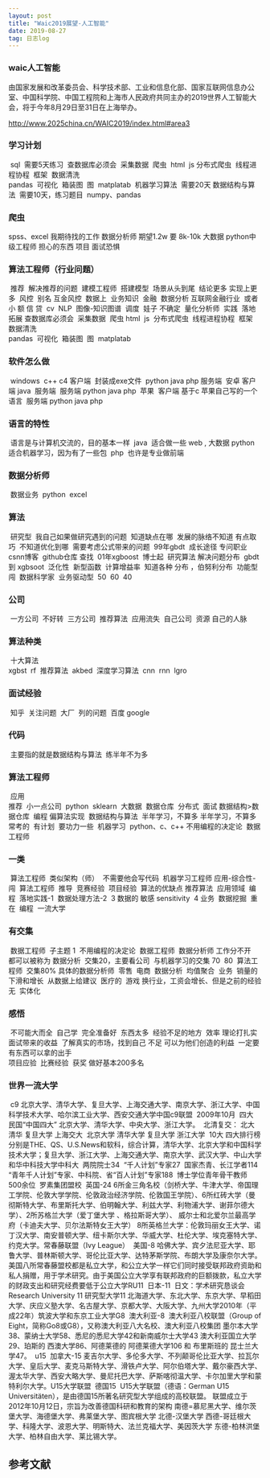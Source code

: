 ```yaml
---
layout: post
title: "Waic2019展望-人工智能"
date: 2019-08-27
tag: 日志log
---
```






### waic人工智能

由国家发展和改革委员会、科学技术部、工业和信息化部、国家互联网信息办公室、中国科学院、中国工程院和上海市人民政府共同主办的2019世界人工智能大会，将于今年8月29日至31日在上海举办。

http://www.2025china.cn/WAIC2019/index.html#area3





### 学习计划



​	sql 
​		需要5天练习
​			查数据库必须会
​				采集数据
​					爬虫 
​						html
​						js
​						分布式爬虫
​						线程进程协程
​						框架
​				数据清洗	
​					pandas
​				可视化
​					箱装图
​						图
​					matplatab
​	机器学习算法
​		需要20天
​	数据结构与算法
​		需要10天，练习题目
​	numpy、pandas
​		

### 爬虫

spss、excel
我期待找的工作
	数据分析师
		期望1.2w 
			要 8k-10k
	大数据
	python中级工程师
担心的东西
	项目
	面试恐惧

### 算法工程师（行业问题）

​	推荐
​		解决推荐的问题
​			建模工程师
​				搭建模型
​				场景从头到尾
​				结论更多
​				实现上更多
​	风控
​		别名 互金风控
​			数据上
​			业务知识
​				金融
​				数据分析
​		互联网金融行业
​		或者小 额 信 贷
​	cv
​	NLP
​	图像-知识图谱
​	调度
​		娃子
​			不确定
​	量化分析师
​		实践
​		落地
​		拓展
查数据库必须会
​	采集数据
​		爬虫 
​			html
​			js
​			分布式爬虫
​			线程进程协程
​			框架
​	数据清洗	
​		pandas
​	可视化
​		箱装图
​			图
​		matplatab

### 软件怎么做	

​	windows
​		c++ c4 客户端
​			封装成exe文件
​		python java php 服务端
​	安卓
​		客户端 java
​		服务端 
​			服务端 python java php
​	苹果
​		客户端 基于c 苹果自己写的一个语言
​		服务端 python java php

### 语言的特性	

​	语言是与计算机交流的，目的基本一样
​		java
​			适合做一些 web  ,  大数据 
​		python
​			适合机器学习，因为有了一些包
​		php
​			也许是专业做前端

### 数据分析师

​	数据业务
​	python
​	excel

### 算法

​	研究型
​		我自己如果做研究遇到的问题
​		知道缺点在哪
​			发展的脉络不知道
​				有点取巧 
​					不知道优化到哪
​					需要考虑公式带来的问题
​		99年gbdt
​		成长途径
​			专问职业
​			csnn博客
​			github仓库 查找
​		01年xgboost
​		博士起
​			研究算法
​				解决问题分布
​					gbdt 到 xgbsoot
​		泛化性
​			新型函数
​		计算增益率
​		知道各种 分布 ，伯努利分布
​	功能型
​		闯
​			数据科学家
​	业务驱动型
​		50
​		60
​		40

### 公司

​	一方公司
​		不好转
​	三方公司
​		推荐算法
​		应用流失
​	自己公司
​		资源
​			自己的人脉

### 算法种类

​	十大算法	
​		xgbst
​		rf
​	推荐算法
​		akbed
​	深度学习算法
​		cnn
​		rnn
​		lgro

### 面试经验

​	知乎
​		关注问题
​		大厂
​		列的问题
​		百度 google

### 代码

​	主要指的就是数据结构与算法
​		练半年不为多

### 算法工程师

​	应用	
​		推荐
​			小一点公司
​				python
​				sklearn
​		大数据
​			数据仓库
​			分布式
​		面试
​			数据结构>数据仓库
​		编程 偏算法实现
​			数据结构与算法
​				半年学习，不算多
​					半年学习，不算多
​				常考的
​				有计划
​					要功力一些
​			机器学习
​			python、c、c++
​	不用编程的决定论
​		数据工程师

### 一类

​	算法工程师
​		类似架构（师）
​		不需要他会写代码
​	机器学习工程师
​		应用-综合性-闯
​			算法工程师
​				推导
​					竞赛经验
​					项目经验
​					算法的优缺点
​					推荐算法
​			应用领域
​			编程
​			落地实践-1
​			数据处理方法-2
​			3 数据的 敏感 sensitivity 
​			4 业务
​	数据挖掘
​		重在
​			编程
​	一流大学

### 有交集

​	数据工程师
​		子主题 1
​			不用编程的决定论
​				数据工程师
​	数据分析师
​		工作分不开
​	都可以被称为 数据分析
​		交集20，主要看公司
​		与机器学习的交集
​		70
​		80
​	算法工程师
​	交集80%
具体的数据分析师
​	零售
​		电商
​			数据分析
​				均值
​				聚合
​			业务
​			销量的下滑和增长
​			从数据上给建议
​	医疗的
​	游戏
​		换行业，工资会增长、但是之前的经验无
​		实体化

### 感悟

​	不可能大而全
​		自己学
​			完全准备好
​			东西太多
​	经验不足的地方
​		效率
​		理论打扎实
​	面试带来的收益
​		了解真实的市场，找到自己 不足
​		可以为他们创造的利益
​	一定要有东西可以拿的出手	
​		项目应验
​		比赛经验
​			获奖 做好基本200多名









### 世界一流大学

​	c9
​		北京大学、清华大学、复旦大学、上海交通大学、南京大学、浙江大学、中国科学技术大学、哈尔滨工业大学、西安交通大学
​		中国c9联盟
​			2009年10月
​	四大
​		民国“中国四大”
​			北京大学、清华大学、中央大学、浙江大学。
​		北清复交： 北大 清华 复旦大学 上海交大 
​		北京大学 清华大学 复旦大学 浙江大学
​	10大
​		四大排行榜分别是THE、QS、U.S.News和软科，综合计算，清华大学、北京大学和中国科学技术大学；
​		复旦大学、浙江大学、上海交通大学、南京大学、武汉大学、中山大学和华中科技大学
​		中科大
​			两院院士34
​			“千人计划”专家27
​			国家杰青、长江学者114
​			“青年千人计划”专家、中科院、省“百人计划”专家188
​			博士学位青年骨干教师 500余位
​	罗素集团盟校
​		英国-24
​			6所金三角名校（剑桥大学、牛津大学、帝国理工学院、伦敦大学学院、伦敦政治经济学院、伦敦国王学院）、
​			6所红砖大学（曼彻斯特大学、布里斯托大学、伯明翰大学、利兹大学、利物浦大学、谢菲尔德大学）、
​			2所苏格兰大学（爱丁堡大学 、格拉斯哥大学）、
​			威尔士和北爱尔兰最高学府（卡迪夫大学、贝尔法斯特女王大学）
​			8所英格兰大学：伦敦玛丽女王大学、诺丁汉大学、南安普顿大学、纽卡斯尔大学、华威大学、杜伦大学、埃克塞特大学、约克大学。
​	常春藤联盟（Ivy League）
​		美国-8
​			哈佛大学、宾夕法尼亚大学、耶鲁大学、普林斯顿大学、哥伦比亚大学、达特茅斯学院、布朗大学及康奈尔大学。
​			美国八所常春藤盟校都是私立大学，和公立大学一样它们同时接受联邦政府资助和私人捐赠，用于学术研究。由于美国公立大学享有联邦政府的巨额拨款，私立大学的财政支出和研究经费要低于公立大学
​	RU11
​		日本-11
​			日文：学术研究恳谈会
​				Research University 11
​					研究型大学11
​			北海道大学、东北大学、东京大学、早稻田大学、庆应义塾大学、名古屋大学、京都大学、大阪大学、九州大学2010年（平成22年）筑波大学和东京工业大学
​	G8
​		澳大利亚-8
​			澳大利亚八校联盟（Group of Eight，简称Go8或G8），又称澳大利亚八大名校、澳大利亚八校集团
​			墨尔本大学38、蒙纳士大学58、悉尼的悉尼大学42和新南威尔士大学43
​			澳大利亚国立大学29、珀斯的 西澳大学86、阿德莱德的  阿德莱德大学106 和   布里斯班的  昆士兰大学47。
​	u15
​		加拿大-15
​			麦吉尔大学、多伦多大学、不列颠哥伦比亚大学、拉瓦尔大学、皇后大学、麦克马斯特大学、滑铁卢大学、阿尔伯塔大学、
​			戴尔豪西大学、渥太华大学、西安大略大学、曼尼托巴大学、萨斯喀彻温大学、卡尔加里大学和蒙特利尔大学。 
​	U15大学联盟
​		德国15
​			U15大学联盟（德语：German U15 Universitäten），是由德国15所著名研究型大学组成的高校联盟。
​			联盟成立于2012年10月12日，宗旨为改善德国科研和教育的架构
​			南德=慕尼黑大学、维尔茨堡大学、海德堡大学、弗莱堡大学、图宾根大学
北德-汉堡大学
西德-哥廷根大学、科隆大学、波恩大学、明斯特大、法兰克福大学、美因茨大学
东德-柏林洪堡大学、柏林自由大学、莱比锡大学。







## 参考文献

```

```



